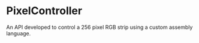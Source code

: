 # PixelController
An API developed to control a 256 pixel RGB strip using a custom assembly language.
